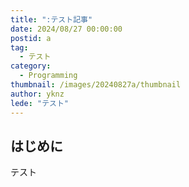 ```yaml
---
title: ":テスト記事"
date: 2024/08/27 00:00:00
postid: a
tag:
  - テスト
category:
  - Programming
thumbnail: /images/20240827a/thumbnail
author: yknz
lede: "テスト"
---
```

## はじめに

テスト

